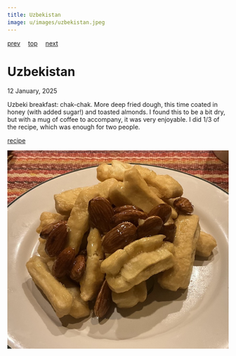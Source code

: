 ```yaml
---
title: Uzbekistan
image: u/images/uzbekistan.jpeg
---
```

[prev](uruguay.md)&emsp;
[top](../index.md)&emsp;
[next](../v/vanuatu.md)
# Uzbekistan
12 January, 2025

Uzbeki breakfast: chak-chak. More deep fried dough, this time coated
in honey (with added sugar!) and toasted almonds.  I found this to be
a bit dry, but with a mug of coffee to accompany, it was very
enjoyable.  I did 1/3 of the recipe, which was enough for two people.

[recipe](https://petersfoodadventures.com/chak-chak/)<br>

![breakfast](images/uzbekistan.jpeg)
